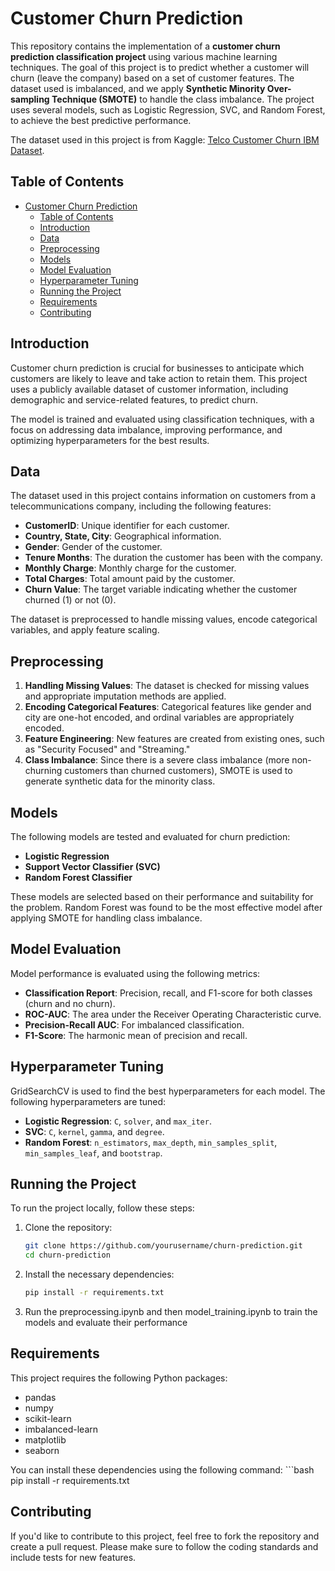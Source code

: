 # Customer Churn Prediction

This repository contains the implementation of a **customer churn prediction classification project** using various machine learning techniques. The goal of this project is to predict whether a customer will churn (leave the company) based on a set of customer features. The dataset used is imbalanced, and we apply **Synthetic Minority Over-sampling Technique (SMOTE)** to handle the class imbalance. The project uses several models, such as Logistic Regression, SVC, and Random Forest, to achieve the best predictive performance.

The dataset used in this project is from Kaggle: [Telco Customer Churn IBM Dataset](https://www.kaggle.com/datasets/yeanzc/telco-customer-churn-ibm-dataset).

## Table of Contents
- [Customer Churn Prediction](#customer-churn-prediction)
  - [Table of Contents](#table-of-contents)
  - [Introduction](#introduction)
  - [Data](#data)
  - [Preprocessing](#preprocessing)
  - [Models](#models)
  - [Model Evaluation](#model-evaluation)
  - [Hyperparameter Tuning](#hyperparameter-tuning)
  - [Running the Project](#running-the-project)
  - [Requirements](#requirements)
  - [Contributing](#contributing)

## Introduction

Customer churn prediction is crucial for businesses to anticipate which customers are likely to leave and take action to retain them. This project uses a publicly available dataset of customer information, including demographic and service-related features, to predict churn. 

The model is trained and evaluated using classification techniques, with a focus on addressing data imbalance, improving performance, and optimizing hyperparameters for the best results.

## Data

The dataset used in this project contains information on customers from a telecommunications company, including the following features:

- **CustomerID**: Unique identifier for each customer.
- **Country, State, City**: Geographical information.
- **Gender**: Gender of the customer.
- **Tenure Months**: The duration the customer has been with the company.
- **Monthly Charge**: Monthly charge for the customer.
- **Total Charges**: Total amount paid by the customer.
- **Churn Value**: The target variable indicating whether the customer churned (1) or not (0).

The dataset is preprocessed to handle missing values, encode categorical variables, and apply feature scaling.

## Preprocessing

1. **Handling Missing Values**: The dataset is checked for missing values and appropriate imputation methods are applied.
2. **Encoding Categorical Features**: Categorical features like gender and city are one-hot encoded, and ordinal variables are appropriately encoded.
3. **Feature Engineering**: New features are created from existing ones, such as "Security Focused" and "Streaming."
4. **Class Imbalance**: Since there is a severe class imbalance (more non-churning customers than churned customers), SMOTE is used to generate synthetic data for the minority class.

## Models

The following models are tested and evaluated for churn prediction:

- **Logistic Regression**
- **Support Vector Classifier (SVC)**
- **Random Forest Classifier**

These models are selected based on their performance and suitability for the problem. Random Forest was found to be the most effective model after applying SMOTE for handling class imbalance.

## Model Evaluation

Model performance is evaluated using the following metrics:

- **Classification Report**: Precision, recall, and F1-score for both classes (churn and no churn).
- **ROC-AUC**: The area under the Receiver Operating Characteristic curve.
- **Precision-Recall AUC**: For imbalanced classification.
- **F1-Score**: The harmonic mean of precision and recall.

## Hyperparameter Tuning

GridSearchCV is used to find the best hyperparameters for each model. The following hyperparameters are tuned:

- **Logistic Regression**: `C`, `solver`, and `max_iter`.
- **SVC**: `C`, `kernel`, `gamma`, and `degree`.
- **Random Forest**: `n_estimators`, `max_depth`, `min_samples_split`, `min_samples_leaf`, and `bootstrap`.

## Running the Project

To run the project locally, follow these steps:

1. Clone the repository:
   ```bash
   git clone https://github.com/yourusername/churn-prediction.git
   cd churn-prediction

2. Install the necessary dependencies:
    ```bash
   pip install -r requirements.txt

3. Run the preprocessing.ipynb and then model_training.ipynb to train the models and evaluate their performance

## Requirements

This project requires the following Python packages:

- pandas
- numpy
- scikit-learn
- imbalanced-learn
- matplotlib
- seaborn
  
You can install these dependencies using the following command:
    ```bash
    pip install -r requirements.txt

## Contributing

If you'd like to contribute to this project, feel free to fork the repository and create a pull request. Please make sure to follow the coding standards and include tests for new features.